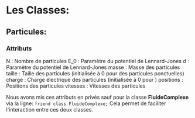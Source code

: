 # Les Classes:
## Particules:
### Attributs

 N : Nombre de particules
 E_0 : Paramètre du potentiel de Lennard-Jones
 d : Paramètre du potentiel de Lennard-Jones
masse : Masse des particules
taille : Taille des particules (initialisée à 0 pour des particules ponctuelles)
charge : Charge électrique des particules (initialisée à 0 pour )
positions : Positions des particules
vitesses : Vitesses des particules

Nous avons mis ces attributs en privés sauf pour la classe **FluideComplexe** via la ligne:
    `friend class FluideComplexe;`
Cela permet de faciliter l'interaction entre ces deux classes.

